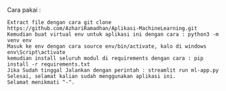 Cara pakai :

    Extract file dengan cara git clone https://github.com/AzhariRamadhan/Aplikasi-MachineLearning.git
    Kemudian buat virtual env untuk aplikasi ini dengan cara : python3 -m venv env
    Masuk ke env dengan cara source env/bin/activate, kalo di windows env\Script\activate
    kemudian install seluruh modul di requirements dengan cara : pip install -r requirements.txt
    Jika Sudah tinggal Jalankan dengan perintah : streamlit run ml-app.py
    Selesai, selamat kalian sudah menggunakan aplikasi ini.
    Selamat menikmati ^-^.
